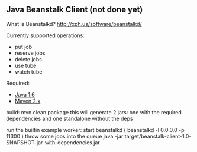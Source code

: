 Java Beanstalk Client (not done yet)
--------------------------------------------

What is Beanstalkd?
http://xph.us/software/beanstalkd/

Currently supported operations:
- put job
- reserve jobs
- delete jobs
- use tube
- watch tube

Required:
- [Java 1.6](http://developers.sun.com/downloads/)
- [Maven 2.x](http://maven.apache.org/download.html) 

build:
  mvn clean package
  this will generate 2 jars: one with the required dependencies and one standalone without the deps

run the builtin example worker:
    start beanstalkd ( beanstalkd -l 0.0.0.0 -p 11300 )
    throw some jobs into the queue
    java -jar target/beanstalk-client-1.0-SNAPSHOT-jar-with-dependencies.jar
